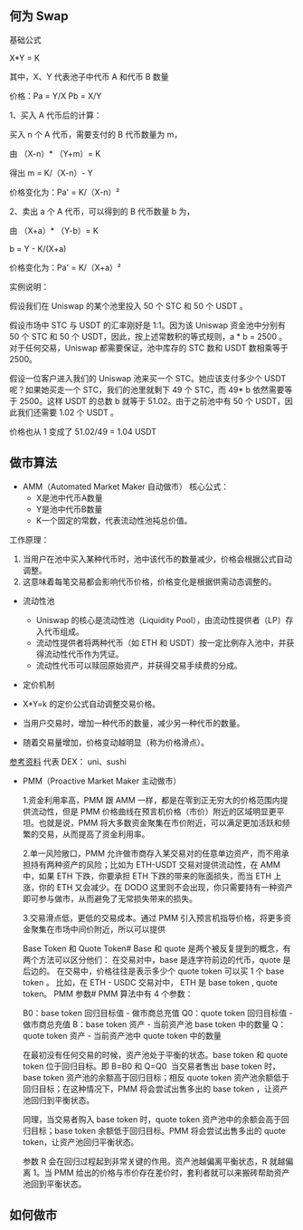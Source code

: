 ## 何为 Swap

基础公式

X\*Y = K

其中，X、Y 代表池子中代币 A 和代币 B 数量

价格：Pa = Y/X Pb = X/Y

1、买入 A 代币后的计算：

买入 n 个 A 代币，需要支付的 B 代币数量为 m，
   
由 （X-n）\* （Y+m）= K

得出 m = K/（X-n）- Y

价格变化为：Pa' = K/（X-n）²

2、卖出 a 个 A 代币，可以得到的 B 代币数量 b 为，

由 （X+a）\* （Y-b）= K

b = Y - K/(X+a)

价格变化为：Pa' = K/（X+a）²

实例说明：

假设我们在 Uniswap 的某个池里投入 50 个 STC 和 50 个 USDT 。

假设市场中 STC 与 USDT 的汇率刚好是 1:1。因为该 Uniswap 资金池中分别有 50 个 STC 和 50 个 USDT，因此，按上述常数积的等式规则，a \* b = 2500 。对于任何交易，Uniswap 都需要保证，池中库存的 STC 数和 USDT 数相乘等于 2500。

假设一位客户进入我们的 Uniswap 池来买一个 STC。她应该支付多少个 USDT 呢？如果她买走一个 STC，我们的池里就剩下 49 个 STC，而 49\* b 依然需要等于 2500。这样 USDT 的总数 b 就等于 51.02。由于之前池中有 50 个 USDT，因此我们还需要 1.02 个 USDT 。

价格也从 1 变成了 51.02/49 = 1.04 USDT

## 做市算法

- AMM（Automated Market Maker 自动做市）
  核心公式：
  - X是池中代币A数量
  - Y是池中代币B数量
  - K一个固定的常数，代表流动性池扽总价值。

工作原理：
1. 当用户在池中买入某种代币时，池中该代币的数量减少，价格会根据公式自动调整。
2. 这意味着每笔交易都会影响代币价格，价格变化是根据供需动态调整的。

- 流动性池

  - Uniswap 的核心是流动性池（Liquidity Pool），由流动性提供者（LP）存入代币组成。
  - 流动性提供者将两种代币（如 ETH 和 USDT）按一定比例存入池中，并获得流动性代币作为凭证。
  - 流动性代币可以赎回原始资产，并获得交易手续费的分成。

- 定价机制

- X*Y=k 的定价公式自动调整交易价格。
- 当用户交易时，增加一种代币的数量，减少另一种代币的数量。
- 随着交易量增加，价格变动越明显（称为价格滑点）。



[参考资料](https://www.zhiguf.com/focusnews_detail/266844)
代表 DEX： uni、sushi

- PMM（Proactive Market Maker 主动做市）

  1.资金利用率高，PMM 跟 AMM 一样，都是在零到正无穷大的价格范围内提供流动性，但是 PMM 价格曲线在预言机价格（市价）附近的区域明显更平坦。也就是说，PMM 将大多数资金聚集在市价附近，可以满足更加活跃和频繁的交易，从而提高了资金利用率。

  2.单一风险敞口，PMM 允许做市商存入某交易对的任意单边资产，而不用承担持有两种资产的风险；比如为 ETH-USDT 交易对提供流动性，在 AMM 中，如果 ETH 下跌，你要承担 ETH 下跌的带来的账面损失，而当 ETH 上涨，你的 ETH 又会减少。在 DODO 这里则不会出现，你只需要持有一种资产即可参与做市，从而避免了无常损失带来的损失。

  3.交易滑点低，更低的交易成本。通过 PMM 引入预言机指导价格，将更多资金聚集在市场中间价附近，所以可以提供

  Base Token 和 Quote Token#
  Base 和 quote 是两个被反复提到的概念，有两个方法可以区分他们：
  在交易对中，base 是连字符前边的代币，quote 是后边的。
  在交易中，价格往往是表示多少个 quote token 可以买 1 个 base token 。
  比如，在 ETH - USDC 交易对中， ETH 是 base token , quote token。
  PMM 参数#
  PMM 算法中有 4 个参数：

  B0：base token 回归目标值 - 做市商总充值
  Q0​：quote token 回归目标值 - 做市商总充值
  B：base token 资产 - 当前资产池 base token 中的数量
  Q：quote token 资产 - 当前资产池中 quote token 中的数量

  在最初没有任何交易的时候，资产池处于平衡的状态。base token 和 quote token 位于回归目标。即 B=B0 和 Q=Q0
  ​
  当交易者售出 base token 时，base token 资产池的余额高于回归目标；相反 quote token 资产池余额低于回归目标；在这种情况下，PMM 将会尝试出售多出的 base token ，让资产池回归到平衡状态。

  同理，当交易者购入 base token 时，quote token 资产池中的余额会高于回归目标；base token 余额低于回归目标。PMM 将会尝试出售多出的 quote token，让资产池回归平衡状态。

  参数 R 会在回归过程起到非常关键的作用。资产池越偏离平衡状态，R 就越偏离 1。当 PMM 给出的价格与市价存在差价时，套利者就可以来搬砖帮助资产池回到平衡状态。

## 如何做市
